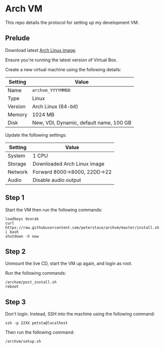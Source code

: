 # Arch VM

This repo details the protocol for setting up my development VM.

## Prelude

Download latest [Arch Linux image](https://www.archlinux.org/download/).

Ensure you're running the latest version of Virtual Box.

Create a new virtual machine using the following details:

| Setting | Value                                   |
| ---     | ---                                     |
| Name    | `archvm_YYYYMMDD`                       |
| Type    | Linux                                   |
| Version | Arch Linux (64-bit)                     |
| Memory  | 1024 MB                                 |
| Disk    | New, VDI, Dynamic, default name, 100 GB |

Update the following settings:

| Setting | Value                        |
| ---     | ---                          |
| System  | 1 CPU                        |
| Storage | Downloaded Arch Linux image  |
| Network | Forward 8000->8000, 22DD->22 |
| Audio   | Disable audio output         |

## Step 1

Start the VM then run the following commands:

```
loadkeys dvorak
curl https://raw.githubusercontent.com/peterstace/archvm/master/install.sh | bash
shutdown -h now
```

## Step 2

Unmount the live CD, start the VM up again, and login as root.

Run the following commands:

```
/archvm/post_install.sh
reboot
```

## Step 3

Don't login. Instead, SSH into the machine using the following command:

```
ssh -p 22XX petsta@localhost
```

Then run the following command:

```
/archvm/setup.sh
```
